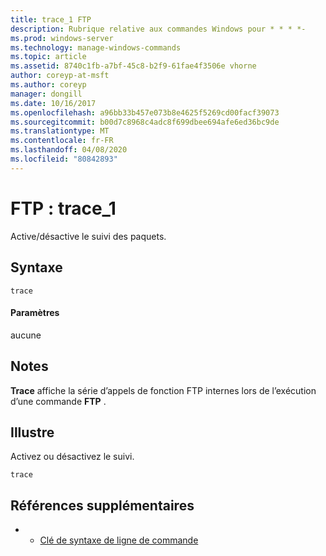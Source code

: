 ```yaml
---
title: trace_1 FTP
description: Rubrique relative aux commandes Windows pour * * * *-
ms.prod: windows-server
ms.technology: manage-windows-commands
ms.topic: article
ms.assetid: 8740c1fb-a7bf-45c8-b2f9-61fae4f3506e vhorne
author: coreyp-at-msft
ms.author: coreyp
manager: dongill
ms.date: 10/16/2017
ms.openlocfilehash: a96bb33b457e073b8e4625f5269cd00facf39073
ms.sourcegitcommit: b00d7c8968c4adc8f699dbee694afe6ed36bc9de
ms.translationtype: MT
ms.contentlocale: fr-FR
ms.lasthandoff: 04/08/2020
ms.locfileid: "80842893"
---
```

# <a name="ftp-trace_1"></a>FTP : trace_1



Active/désactive le suivi des paquets.

## <a name="syntax"></a>Syntaxe

```
trace
```

#### <a name="parameters"></a>Paramètres

aucune

## <a name="remarks"></a>Notes

**Trace** affiche la série d’appels de fonction FTP internes lors de l’exécution d’une commande **FTP** .

## <a name="examples"></a><a name=BKMK_Examples></a>Illustre

Activez ou désactivez le suivi.
```
trace
```

## <a name="additional-references"></a>Références supplémentaires

-   - [Clé de syntaxe de ligne de commande](command-line-syntax-key.md)